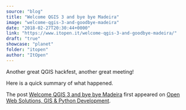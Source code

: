 ```yaml
---
source: "blog"
title: "Welcome QGIS 3 and bye bye Madeira"
image: "welcome-qgis-3-and-goodbye-madeira"
date: "2018-02-27T20:30:44+0000"
link: "https://www.itopen.it/welcome-qgis-3-and-goodbye-madeira/"
draft: "true"
showcase: "planet"
folder: "itopen"
author: "ItOpen"
---
```


<p>Another great QGIS  hackfest, another great meeting!</p>
<p>Here is a quick summary of what happened.</p>
<p>The post <a href="https://www.itopen.it/welcome-qgis-3-and-goodbye-madeira/">Welcome QGIS 3 and bye bye Madeira</a> first appeared on <a href="https://www.itopen.it">Open Web Solutions, GIS & Python Development</a>.</p>
